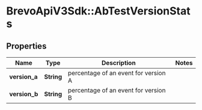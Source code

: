 # BrevoApiV3Sdk::AbTestVersionStats

## Properties
Name | Type | Description | Notes
------------ | ------------- | ------------- | -------------
**version_a** | **String** | percentage of an event for version A | 
**version_b** | **String** | percentage of an event for version B | 


